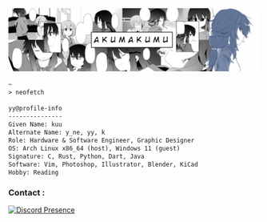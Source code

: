 <img src="./pict/mangabomb.jpg">

```
~
> neofetch

yy@profile-info
---------------
Given Name: kuu
Alternate Name: y_ne, yy, k
Role: Hardware & Software Engineer, Graphic Designer
OS: Arch Linux x86_64 (host), Windows 11 (guest)
Signature: C, Rust, Python, Dart, Java
Software: Vim, Photoshop, Illustrator, Blender, KiCad 
Hobby: Reading
```

<h3>Contact :</h3>

[![Discord Presence](https://lanyard.kyrie25.me/api/390488207294332942)](https://discord.com/users/390488207294332942)